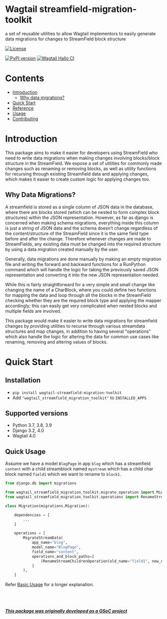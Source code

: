 # Wagtail streamfield-migration-toolkit

a set of reusable utilities to allow Wagtail implementors to easily generate data migrations for changes to StreamField block structure

[![License](https://img.shields.io/badge/License-BSD_3--Clause-blue.svg)](https://opensource.org/licenses/BSD-3-Clause)

[![PyPI version](https://badge.fury.io/py/streamfield-migration-toolkit.svg)](https://badge.fury.io/py/streamfield-migration-toolkit)
[![Wagtail Hallo CI](https://github.com/wagtail/streamfield-migration-toolkit/actions/workflows/test.yml/badge.svg)](https://github.com/wagtail/streamfield-migration-toolkit/actions/workflows/test.yml)

# Contents

- [Introduction](#introduction)
  - [Why data migrations?](#why-data-migrations)
- [Quick Start](#quick-start)
- [Reference](docs/REFERENCE.md)
- [Usage](docs/USAGE.md)
- [Contributing](docs/CONTRIBUTING.md)

# Introduction

This package aims to make it easier for developers using StreamField who need to write data
migrations when making changes involving blocks/block structure in the StreamField. We expose a
set of utilities for commonly made changes such as renaming or removing blocks, as well as utility
functions for recursing through existing Streamfield data and applying changes, which makes it
easier to create custom logic for applying changes too.

## Why Data Migrations?

A streamfield is stored as a single column of JSON data in the database, where there are blocks stored (which can be nested to form complex block structures) within the JSON representation. However, as far as django is concerned when making schema migrations, everything inside this column is just a string of JSON data and the schema doesn’t change regardless of the content/structure of the StreamField since it is the same field type before and after the change. Therefore whenever changes are made to StreamFields, any existing data must be changed into the required structure by using a data migration created manually by the user.

Generally, data migrations are done manually by making an empty migration file and writing the forward and backward functions for a RunPython command which will handle the logic for taking the previously saved JSON representation and converting it into the new JSON representation needed.

While this is fairly straightforward for a very simple and small change like changing the name of a CharBlock, where you could define two functions for mapping the data and loop through all the blocks in the StreamField checking whether they are the required block type and applying the mapper accordingly; this can easily get very complicated when nested blocks and multiple fields are involved.

This package would make it easier to write data migrations for streamfield changes by providing utilities
to recurse through various streamdata structures and map changes, in addition to having several "operations"
which also handle the logic for altering the data for common use cases like renaming, removing and altering
values of blocks.

# Quick Start

## Installation

- `pip install wagtail-streamfield-migration-toolkit`
- Add `"wagtail_streamfield_migration_toolkit"` to `INSTALLED_APPS`

## Supported versions

- Python 3.7, 3.8, 3.9
- Django 3.2, 4.0
- Wagtail 4.0

## Quick Usage

Assume we have a model `BlogPage` in app `blog` which has a streamfield `content` with a child
streamblock named `mystream` which has a child char block named `field1` which we want to rename to
`block1`.

```python
from django.db import migrations

from wagtail_streamfield_migration_toolkit.migrate_operation import MigrateStreamData
from wagtail_streamfield_migration_toolkit.operations import RenameStreamChildrenOperation

class Migration(migrations.Migration):

    dependencies = [
        ...
    ]

    operations = [
        MigrateStreamData(
            app_name="blog",
            model_name="BlogPage",
            field_name="content",
            operations_and_block_paths=[
                (RenameStreamChildrenOperation(old_name="field1", new_name="block1"), "stream1"),
            ]
        ),
    ]

```

Refer [Basic Usage](docs/USAGE.md/#basic-usage) for a longer explanation.

<br></br>

##### [This package was originally developed as a GSoC project](https://github.com/sandilsranasinghe/wagtail-streamfield-migration-toolkit/discussions/17)